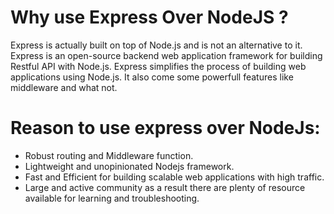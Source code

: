 # Why use Express Over NodeJS ?

Express is actually built on top of Node.js and is not an alternative to it. 
Express is an open-source backend web application framework for building 
Restful API with Node.js. Express simplifies the process of building web 
applications using Node.js. It also come some powerfull features like middleware
and what not.

# Reason to use express over NodeJs:
- Robust routing and Middleware function.
- Lightweight and unopinionated Nodejs framework.
- Fast and Efficient for building scalable web applications with high traffic.
- Large and active community as a result there are plenty of resource available for 
  learning and troubleshooting.